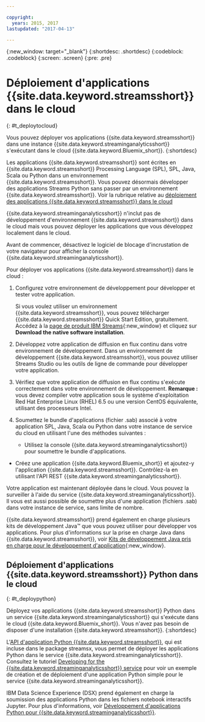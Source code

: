 ```yaml
---

copyright:
  years: 2015, 2017
lastupdated: "2017-04-13"

---
```


<!-- Attribute definitions -->
{:new_window: target="_blank"}
{:shortdesc: .shortdesc}
{:codeblock: .codeblock}
{:screen: .screen}
{:pre: .pre}

# Déploiement d'applications {{site.data.keyword.streamsshort}} dans le cloud
{: #t_deploytocloud}

Vous pouvez déployer vos applications {{site.data.keyword.streamsshort}} dans une instance {{site.data.keyword.streaminganalyticsshort}} s'exécutant dans le cloud {{site.data.keyword.Bluemix_short}}.
{:shortdesc}

Les applications {{site.data.keyword.streamsshort}} sont écrites en {{site.data.keyword.streamsshort}} Processing Language (SPL), SPL, Java, Scala ou Python  dans un environnement {{site.data.keyword.streamsshort}}. Vous pouvez désormais développer des applications Streams Python sans passer par un environnement {{site.data.keyword.streamsshort}}. Voir la rubrique relative au [déploiement des applications {{site.data.keyword.streamsshort}} dans le cloud](docs/services/StreamingAnalytics/t_deploytocloud.html#t_deploypython)


{{site.data.keyword.streaminganalyticsshort}} n'inclut pas de développement d'environnement {{site.data.keyword.streamsshort}} dans le cloud mais vous pouvez déployer les applications que vous développez localement dans le cloud.

Avant de commencer, désactivez le logiciel de blocage d'incrustation de votre navigateur pour afficher la console {{site.data.keyword.streaminganalyticsshort}}.

Pour déployer vos applications {{site.data.keyword.streamsshort}} dans le cloud :

1. Configurez votre environnement de développement pour développer et tester votre application.

	Si vous voulez utiliser un environnement {{site.data.keyword.streamsshort}}, vous pouvez télécharger {{site.data.keyword.streamsshort}} Quick Start Edition, gratuitement. Accédez à la [page de produit IBM Streams](http://www.ibm.com/analytics/us/en/technology/stream-computing/){:new_window} et cliquez sur **Download the native software installation**.

2. Développez votre application de diffusion en flux continu dans votre environnement de développement. Dans un environnement de développement {{site.data.keyword.streamsshort}}, vous pouvez utiliser Streams Studio ou les outils de ligne de commande pour développer votre application.

3. Vérifiez que votre application de diffusion en flux continu s'exécute correctement dans votre environnement de développement.
**Remarque :** vous devez compiler votre application sous le système d'exploitation Red Hat Enterprise Linux (RHEL) 6.5 ou une version CentOS équivalente, utilisant des processeurs Intel.

4. Soumettez le bundle d'applications (fichier .sab) associé à votre application SPL, Java, Scala ou Python dans votre instance de service du cloud en utilisant l'une des méthodes suivantes :
	* Utilisez la console {{site.data.keyword.streaminganalyticsshort}} pour soumettre le bundle d'applications.
  * Créez une application {{site.data.keyword.Bluemix_short}} et ajoutez-y l'application {{site.data.keyword.streamsshort}}. Contrôlez-la en utilisant l'API REST {{site.data.keyword.streaminganalyticsshort}}.

Votre application est maintenant déployée dans le cloud. Vous pouvez la surveiller à l'aide du service {{site.data.keyword.streaminganalyticsshort}}. Il vous est aussi possible de soumettre plus d'une application (fichiers .sab) dans votre instance de service, sans limite de nombre.

{{site.data.keyword.streamsshort}} prend également en charge plusieurs kits de développement Java™ que vous pouvez utiliser pour développer vos applications. Pour plus d'informations sur la prise en charge Java dans {{site.data.keyword.streamsshort}}, voir [Kits de développement Java pris en charge pour le développement d'application](https://www.ibm.com/support/knowledgecenter/en/SSCRJU_4.2.0/com.ibm.streams.install.doc/doc/ibminfospherestreams-install-prerequisites-java-supported-sdks.html){:new_window}.

## Déploiement d'applications {{site.data.keyword.streamsshort}} Python dans le cloud
{: #t_deploypython}

Déployez vos applications {{site.data.keyword.streamsshort}} Python dans un service {{site.data.keyword.streaminganalyticsshort}} qui s'exécute dans le cloud {{site.data.keyword.Bluemix_short}}. Vous n'avez pas besoin de disposer d'une installation {{site.data.keyword.streamsshort}}.
{:shortdesc}

L'[API d'application Python {{site.data.keyword.streamsshort}}](http://ibmstreams.github.io/streamsx.documentation/docs/python/python-appapi-devguide/#50-api-features), qui est incluse dans le package streamsx, vous permet de déployer les applications Python dans le service {{site.data.keyword.streaminganalyticsshort}}. Consultez le tutoriel [Developing for the {{site.data.keyword.streaminganalyticsshort}} service](http://ibmstreams.github.io/streamsx.documentation/docs/python/1.6/python-appapi-devguide-2a/index.html) pour voir un exemple de création et de déploiement d'une application Python simple pour le service {{site.data.keyword.streaminganalyticsshort}}.

IBM Data Science Experience (DSX) prend également en charge la soumission des applications Python dans les fichiers notebook interactifs Jupyter. Pour plus d'informations, voir [Développement d'applications Python pour {{site.data.keyword.streaminganalyticsshort}}](/docs/services/StreamingAnalytics/t_develop_apps_python.html).
